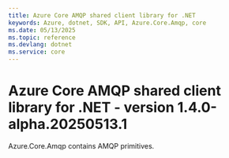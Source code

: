 ```yaml
---
title: Azure Core AMQP shared client library for .NET
keywords: Azure, dotnet, SDK, API, Azure.Core.Amqp, core
ms.date: 05/13/2025
ms.topic: reference
ms.devlang: dotnet
ms.service: core
---
```

# Azure Core AMQP shared client library for .NET - version 1.4.0-alpha.20250513.1 


Azure.Core.Amqp contains AMQP primitives. 

